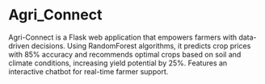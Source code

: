 # Agri_Connect

Agri-Connect is a Flask web application that empowers farmers with data-driven decisions. Using RandomForest algorithms, it predicts crop prices with 85% accuracy and recommends optimal crops based on soil and climate conditions, increasing yield potential by 25%. Features an interactive chatbot for real-time farmer support.
